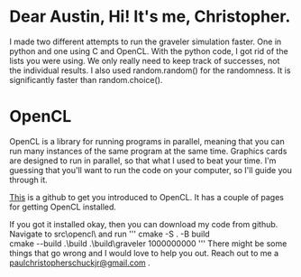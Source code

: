 # Dear Austin, Hi! It's me, Christopher.
I made two different attempts to run the graveler simulation faster. One in python and one using C and OpenCL. With the python code, I got rid of the lists you were using. We only really need to keep track of successes, not the individual results. I also used random.random() for the randomness. It is significantly faster than random.choice().

# OpenCL
OpenCL is a library for running programs in parallel, meaning that you can run many instances of the same program at the same time.  Graphics cards are designed to run in parallel, so that what I used to beat your time. I'm guessing that you'll want to run the code on your computer, so I'll guide you through it. 

[This](https://github.com/KhronosGroup/OpenCL-Guide) is a github to get you introduced to OpenCL. It has a couple of pages for getting OpenCL installed.

If you got it installed okay, then you can download my code from github. Navigate to src\opencl\ and run
'''
cmake -S . -B build\
cmake --build .\build
.\build\graveler 1000000000
'''
There might be some things that go wrong and I would love to help you out. Reach out to me a paulchristopherschuckjr@gmail.com .
